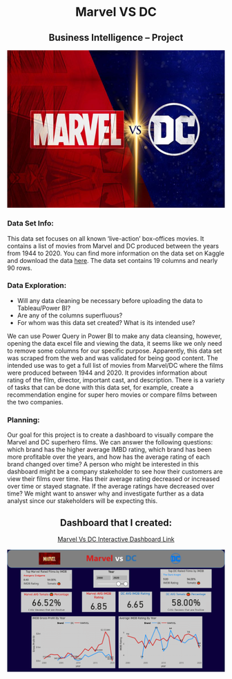 <h1 align="center">Marvel VS DC</h1>
<h2 align="center">Business Intelligence – Project</h2>

<p align="center">
  <img src="SuperHeros - Dashboard Images/mdc.jpg">
</p>

<p>
  <h3>Data Set Info:</h3>
  <p>
    This data set focuses on all known ‘live-action’ box-offices movies. It contains a list of movies from Marvel and DC produced between the years from 
    1944 to 2020. You can find more information on the data set on Kaggle and download the data <a href="https://www.kaggle.com/datasets/jcraggy/marvel- 
    vs-dc-imdb-rotten-tomatoes?resource=download">here</a>. The data set contains 19 columns and nearly 90 rows. 
  </p>

  <h3>Data Exploration:</h3>
  <p>
    <ul>
      <li>Will any data cleaning be necessary before uploading the data to Tableau/Power BI?</li>
      <li>Are any of the columns superfluous?</li>
      <li>For whom was this data set created? What is its intended use?</li>
    </ul>
  </p>
  <p>
    We can use Power Query in Power BI to make any data cleansing, however, opening the data excel file and viewing the data, it seems like we only need 
    to remove some columns for our specific purpose. Apparently, this data set was scraped from the web and was validated for being good content. The 
    intended use was to get a full list of movies from Marvel/DC where the films were produced between 1944 and 2020. It provides information about 
    rating of the film, director, important cast, and description. There is a variety of tasks that can be done with this data set, for example, create 
    a recommendation engine for super hero movies or compare films between the two companies.  
  </p>

  <h3>Planning:</h3>
  <p>
    Our goal for this project is to create a dashboard to visually compare the Marvel and DC superhero films. We can answer the following questions: 
    which brand has the higher average IMBD rating, which brand has been more profitable over the years, and how has the average rating of each brand 
    changed over time? A person who might be interested in this dashboard might be a company stakeholder to see how their customers are view their films 
    over time. Has their average rating decreased or increased over time or stayed stagnate. If the average ratings have decreased over time? We might 
    want to answer why and investigate further as a data analyst since our stakeholders will be expecting this. 
  </p>
</p>

<P>
  <h2 align="center">Dashboard that I created:</h2>
  <P align="center">
    <a href="https://app.powerbi.com/view?r=eyJrIjoiMjQ2MGQ1YWUtYzJlNi00MTBhLWJkMjEtNmNiYzI2OGMzNjgyIiwidCI6ImQxNzU2NzliLWFjZDMtNDY0NC1iZTgyLWFmMDQxOTgyOTc3YSIsImMiOjZ9">
      Marvel Vs DC Interactive Dashboard Link
    </a>
  </P>
  <img src="SuperHeros - Dashboard Images/SuperHeros - Dashboard-1.png">
</P>
